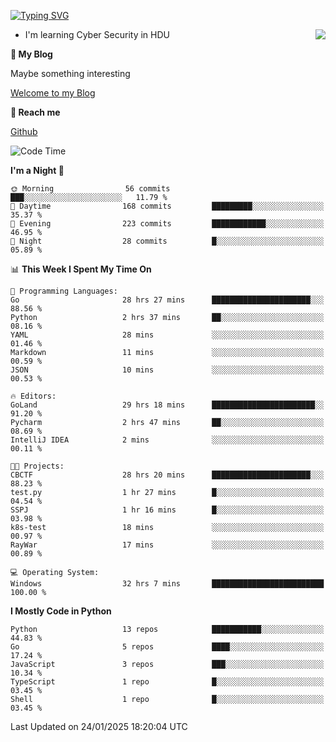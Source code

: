 [![Typing SVG](https://readme-typing-svg.herokuapp.com?font=Fira+Code&pause=1000&random=false&width=450&height=60&lines=Hello+%F0%9F%91%8B%F0%9F%8F%BB;I'm+JBNRZ)](https://git.io/typing-svg)

<a href="#">
  <img align="right" src="https://github-readme-stats.vercel.app/api?username=JBNRZ&show_icons=true&bg_color=15,f2f7fd,E0EAFC" />
</a>

- I'm learning Cyber Security in HDU

 **🌱 My Blog**

Maybe something interesting

[Welcome to my Blog](https://jbnrz.com.cn/)

 **💬 Reach me** 

[Github](https://github.com/JBNRZ)


<!--START_SECTION:waka-->
![Code Time](http://img.shields.io/badge/Code%20Time-867%20hrs%2028%20mins-blue)

**I'm a Night 🦉** 

```text
🌞 Morning                56 commits          ███░░░░░░░░░░░░░░░░░░░░░░   11.79 % 
🌆 Daytime                168 commits         █████████░░░░░░░░░░░░░░░░   35.37 % 
🌃 Evening                223 commits         ████████████░░░░░░░░░░░░░   46.95 % 
🌙 Night                  28 commits          █░░░░░░░░░░░░░░░░░░░░░░░░   05.89 % 
```


📊 **This Week I Spent My Time On** 

```text
💬 Programming Languages: 
Go                       28 hrs 27 mins      ██████████████████████░░░   88.56 % 
Python                   2 hrs 37 mins       ██░░░░░░░░░░░░░░░░░░░░░░░   08.16 % 
YAML                     28 mins             ░░░░░░░░░░░░░░░░░░░░░░░░░   01.46 % 
Markdown                 11 mins             ░░░░░░░░░░░░░░░░░░░░░░░░░   00.59 % 
JSON                     10 mins             ░░░░░░░░░░░░░░░░░░░░░░░░░   00.53 % 

🔥 Editors: 
GoLand                   29 hrs 18 mins      ███████████████████████░░   91.20 % 
Pycharm                  2 hrs 47 mins       ██░░░░░░░░░░░░░░░░░░░░░░░   08.69 % 
IntelliJ IDEA            2 mins              ░░░░░░░░░░░░░░░░░░░░░░░░░   00.11 % 

🐱‍💻 Projects: 
CBCTF                    28 hrs 20 mins      ██████████████████████░░░   88.23 % 
test.py                  1 hr 27 mins        █░░░░░░░░░░░░░░░░░░░░░░░░   04.54 % 
SSPJ                     1 hr 16 mins        █░░░░░░░░░░░░░░░░░░░░░░░░   03.98 % 
k8s-test                 18 mins             ░░░░░░░░░░░░░░░░░░░░░░░░░   00.97 % 
RayWar                   17 mins             ░░░░░░░░░░░░░░░░░░░░░░░░░   00.89 % 

💻 Operating System: 
Windows                  32 hrs 7 mins       █████████████████████████   100.00 % 
```

**I Mostly Code in Python** 

```text
Python                   13 repos            ███████████░░░░░░░░░░░░░░   44.83 % 
Go                       5 repos             ████░░░░░░░░░░░░░░░░░░░░░   17.24 % 
JavaScript               3 repos             ███░░░░░░░░░░░░░░░░░░░░░░   10.34 % 
TypeScript               1 repo              █░░░░░░░░░░░░░░░░░░░░░░░░   03.45 % 
Shell                    1 repo              █░░░░░░░░░░░░░░░░░░░░░░░░   03.45 % 
```




 Last Updated on 24/01/2025 18:20:04 UTC
<!--END_SECTION:waka-->
